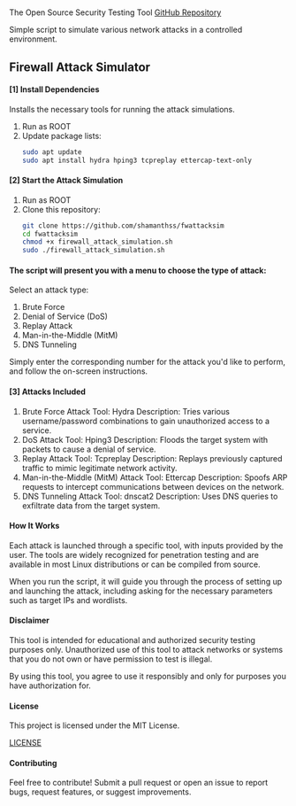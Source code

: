 
# 
The Open Source Security Testing Tool [GitHub Repository](https://github.com/ch3332xr/fwattacksim.git)

Simple script to simulate various network attacks in a controlled environment.

## Firewall Attack Simulator

#### [1] Install Dependencies

Installs the necessary tools for running the attack simulations.

1. Run as ROOT
2. Update package lists:
   ```bash
   sudo apt update
   sudo apt install hydra hping3 tcpreplay ettercap-text-only

#### [2] Start the Attack Simulation

1. Run as ROOT
2. Clone this repository:
   ```bash
   git clone https://github.com/shamanthss/fwattacksim
   cd fwattacksim
   chmod +x firewall_attack_simulation.sh
   sudo ./firewall_attack_simulation.sh

#### The script will present you with a menu to choose the type of attack:
 
   Select an attack type:
   1) Brute Force
   2) Denial of Service (DoS)
   3) Replay Attack
   4) Man-in-the-Middle (MitM)
   5) DNS Tunneling

Simply enter the corresponding number for the attack you'd like to perform, and follow the on-screen instructions.


#### [3] Attacks Included

1. Brute Force Attack
Tool: Hydra
Description: Tries various username/password combinations to gain unauthorized access to a service.
2. DoS Attack
Tool: Hping3
Description: Floods the target system with packets to cause a denial of service.
3. Replay Attack
Tool: Tcpreplay
Description: Replays previously captured traffic to mimic legitimate network activity.
4. Man-in-the-Middle (MitM) Attack
Tool: Ettercap
Description: Spoofs ARP requests to intercept communications between devices on the network.
5. DNS Tunneling Attack
Tool: dnscat2
Description: Uses DNS queries to exfiltrate data from the target system.

#### How It Works

Each attack is launched through a specific tool, with inputs provided by the user. The tools are widely recognized for penetration testing and are available in most Linux distributions or can be compiled from source.

When you run the script, it will guide you through the process of setting up and launching the attack, including asking for the necessary parameters such as target IPs and wordlists.

#### Disclaimer
This tool is intended for educational and authorized security testing purposes only. Unauthorized use of this tool to attack networks or systems that you do not own or have permission to test is illegal.

By using this tool, you agree to use it responsibly and only for purposes you have authorization for.


#### License

This project is licensed under the MIT License.

[LICENSE](https://github.com/ch3332xr/fwattacksim/blob/main/license)

#### Contributing

Feel free to contribute! Submit a pull request or open an issue to report bugs, request features, or suggest improvements.
